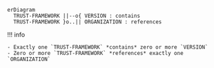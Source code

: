 ``` mermaid
erDiagram
  TRUST-FRAMEWORK ||--o{ VERSION : contains
  TRUST-FRAMEWORK }o..|| ORGANIZATION : references
```

!!! info

    - Exactly one `TRUST-FRAMEWORK` *contains* zero or more `VERSION`
    - Zero or more `TRUST-FRAMEWORK` *references* exactly one `ORGANIZATION`